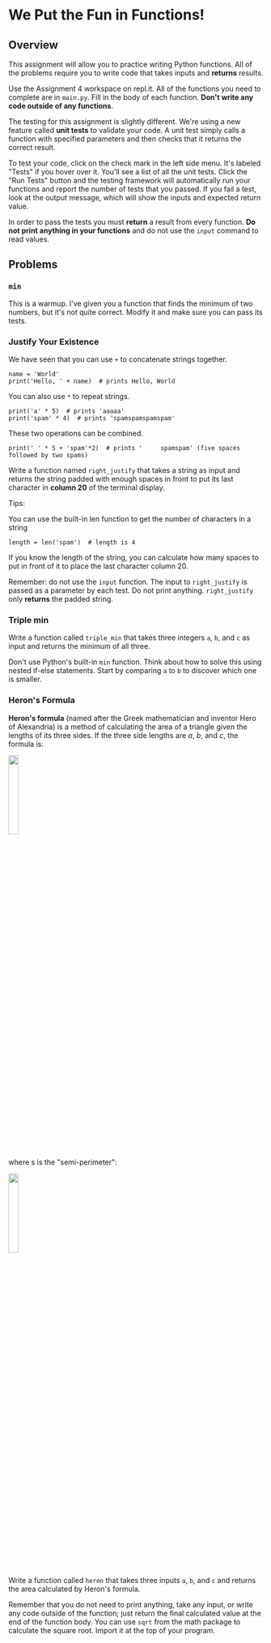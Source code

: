 # We Put the Fun in Functions!

## Overview

This assignment will allow you to practice writing Python functions. All of the problems require you to write code that takes inputs and **returns** results.

Use the Assignment 4 workspace on repl.it. All of the functions you need to complete are in `main.py`. Fill in the body of each function. **Don't write any code outside of any functions**.

The testing for this assignment is slightly different. We're using a new feature called **unit tests** to validate your code. A unit test simply calls a function with specified parameters and then checks that it returns the correct result.

To test your code, click on the check mark in the left side menu. It's labeled "Tests" if you hover over it. You'll see a list of all the unit tests. Click the "Run Tests" button and the testing framework will automatically run your functions and report the number of tests that you passed. If you fail a test, look at the output message, which will show the inputs and expected return value.

In order to pass the tests you must **return** a result from every function. **Do not print anything in your functions** and do not use the `input` command to read values.

## Problems

### `min`

This is a warmup. I've given you a function that finds the minimum of two numbers, but it's not quite correct. Modify it and make sure you can pass its tests.

### Justify Your Existence

We have seen that you can use `+` to concatenate strings together.

```
name = 'World'
print('Hello, ' + name)  # prints Hello, World
```

You can also use `*` to repeat strings.

```
print('a' * 5)  # prints 'aaaaa'
print('spam' * 4)  # prints 'spamspamspamspam'
```

These two operations can be combined.

```
print(' ' * 5 + 'spam'*2)  # prints '     spamspam' (five spaces followed by two spams)
```

Write a function named `right_justify` that takes a string as input and returns the string padded with enough spaces in front to put its last character in **column 20** of the terminal display.


Tips:

You can use the built-in len function to get the number of characters in a string

```
length = len('spam')  # length is 4
```

If you know the length of the string, you can calculate how many spaces to put in front of it to place the last character column 20.

Remember: do not use the `input` function. The input to `right_justify` is passed as a parameter by each test. Do not print anything. `right_justify` only **returns** the padded string.


### Triple min


Write a function called `triple_min` that takes three integers `a`, `b`, and `c` as input and returns the minimum of all three.

Don't use Python's built-in `min` function. Think about how to solve this using nested if-else statements. Start by comparing `a` to `b` to discover which one is smaller.


### Heron's Formula


**Heron's formula** (named after the Greek mathematician and inventor Hero of Alexandria) is a method of calculating the area of a triangle given the lengths of its three sides. If the three side lengths are *a*, *b*, and *c*, the formula is:

<img src="https://wikimedia.org/api/rest_v1/media/math/render/svg/d138044bb9ed870dd9dc5c7c8a3c07ab1db1705d" width="20%" />


where s is the "semi-perimeter":

<img src="https://wikimedia.org/api/rest_v1/media/math/render/svg/08ed8a6e351198e0c4ca8d71fa2e2bc4171e9439" width="20%" />

Write a function called `heron` that takes three inputs `a`, `b`, and `c` and returns the area calculated by Heron's formula.

Remember that you do not need to print anything, take any input, or write any code outside of the function; just return the final calculated value at the end of the function body. You can use `sqrt` from the math package to calculate the square root. Import it at the top of your program.



